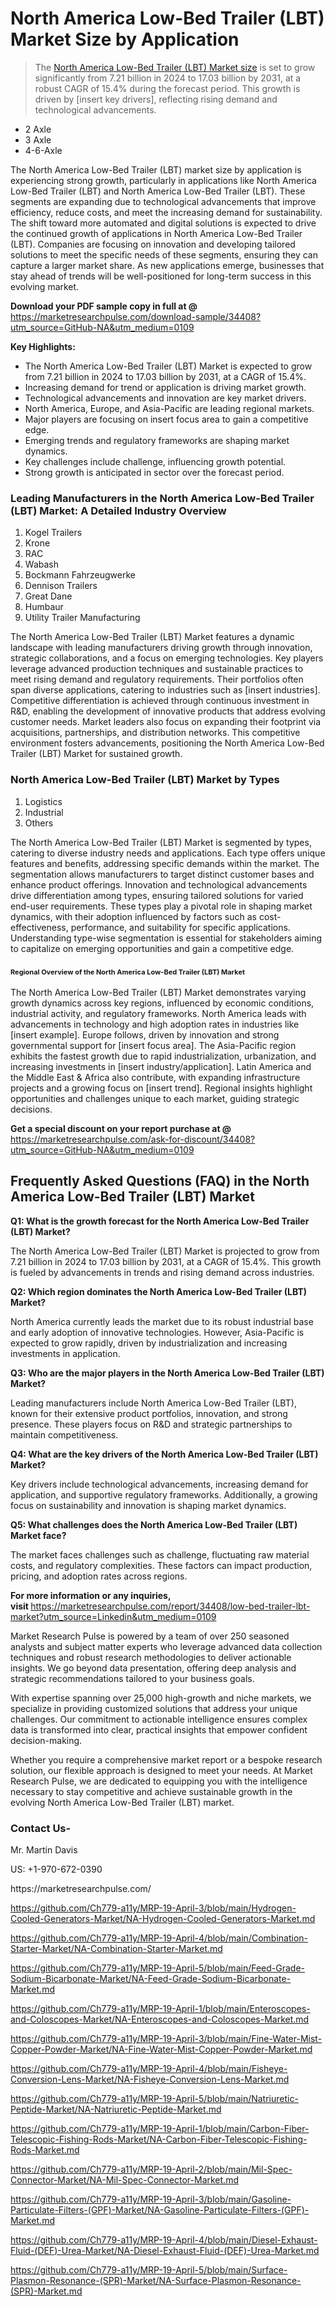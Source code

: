 <h1>North America Low-Bed Trailer (LBT) Market&nbsp;Size by Application</h1><blockquote><p>The <a href="https://marketresearchpulse.com/download-sample/34408?utm_source=GitHub-NA&amp;utm_medium=0109">North America Low-Bed Trailer (LBT) Market size</a> is set to grow significantly from 7.21 billion in 2024 to 17.03 billion by 2031, at a robust CAGR of 15.4% during the forecast period. This growth is driven by [insert key drivers], reflecting rising demand and technological advancements.</p></blockquote><ul><li>2 Axle<li> 3 Axle<li> 4-6-Axle</li></ul><p>The North America Low-Bed Trailer (LBT) market size by application is experiencing strong growth, particularly in applications like North America Low-Bed Trailer (LBT) and North America Low-Bed Trailer (LBT). These segments are expanding due to technological advancements that improve efficiency, reduce costs, and meet the increasing demand for sustainability. The shift toward more automated and digital solutions is expected to drive the continued growth of applications in North America Low-Bed Trailer (LBT). Companies are focusing on innovation and developing tailored solutions to meet the specific needs of these segments, ensuring they can capture a larger market share. As new applications emerge, businesses that stay ahead of trends will be well-positioned for long-term success in this evolving market.</p><p><strong>Download your PDF sample copy in full at @ </strong><a href="https://marketresearchpulse.com/download-sample/34408?utm_source=GitHub-NA&amp;utm_medium=0109">https://marketresearchpulse.com/download-sample/34408?utm_source=GitHub-NA&amp;utm_medium=0109</a></p><p><strong>Key Highlights: </strong></p><ul><li>The North America Low-Bed Trailer (LBT) Market is expected to grow from 7.21 billion in 2024 to 17.03 billion by 2031, at a CAGR of 15.4%.</li><li>Increasing demand for trend or application is driving market growth.</li><li>Technological advancements and innovation are key market drivers.</li><li>North America, Europe, and Asia-Pacific are leading regional markets.</li><li>Major players are focusing on insert focus area to gain a competitive edge.</li><li>Emerging trends and regulatory frameworks are shaping market dynamics.</li><li>Key challenges include challenge, influencing growth potential.</li><li>Strong growth is anticipated in sector over the forecast period.</li></ul><h3>Leading Manufacturers in the North America Low-Bed Trailer (LBT) Market: A Detailed Industry Overview</h3><ol><li>Kogel Trailers</li><li>Krone</li><li>RAC</li><li>Wabash</li><li>Bockmann Fahrzeugwerke</li><li>Dennison Trailers</li><li>Great Dane</li><li>Humbaur</li><li>Utility Trailer Manufacturing</li></ol><div class="flex max-w-full flex-col flex-grow"><div class="min-h-8 text-message flex w-full flex-col items-end gap-2 whitespace-normal break-words [.text-message+&amp;]:mt-5" dir="auto" data-message-author-role="assistant" data-message-id="fd8432e4-4910-450d-b182-61b7bfb0a01f" data-message-model-slug="gpt-4o"><div class="flex w-full flex-col gap-1 empty:hidden first:pt-[3px]"><div class="markdown prose w-full break-words dark:prose-invert light"><p>The North America Low-Bed Trailer (LBT) Market features a dynamic landscape with leading manufacturers driving growth through innovation, strategic collaborations, and a focus on emerging technologies. Key players leverage advanced production techniques and sustainable practices to meet rising demand and regulatory requirements. Their portfolios often span diverse applications, catering to industries such as [insert industries]. Competitive differentiation is achieved through continuous investment in R&amp;D, enabling the development of innovative products that address evolving customer needs. Market leaders also focus on expanding their footprint via acquisitions, partnerships, and distribution networks. This competitive environment fosters advancements, positioning the North America Low-Bed Trailer (LBT) Market for sustained growth.</p></div></div></div></div><h3>North America Low-Bed Trailer (LBT) Market by Types</h3><ol><li>Logistics<li> Industrial<li> Others</li></ol><div class="flex max-w-full flex-col flex-grow"><div class="min-h-8 text-message flex w-full flex-col items-end gap-2 whitespace-normal break-words [.text-message+&amp;]:mt-5" dir="auto" data-message-author-role="assistant" data-message-id="084470be-0bb7-4664-bddf-5156b4f41249" data-message-model-slug="gpt-4o-mini"><div class="flex w-full flex-col gap-1 empty:hidden first:pt-[3px]"><div class="markdown prose w-full break-words dark:prose-invert light"><p>The North America Low-Bed Trailer (LBT) Market is segmented by types, catering to diverse industry needs and applications. Each type offers unique features and benefits, addressing specific demands within the market. The segmentation allows manufacturers to target distinct customer bases and enhance product offerings. Innovation and technological advancements drive differentiation among types, ensuring tailored solutions for varied end-user requirements. These types play a pivotal role in shaping market dynamics, with their adoption influenced by factors such as cost-effectiveness, performance, and suitability for specific applications. Understanding type-wise segmentation is essential for stakeholders aiming to capitalize on emerging opportunities and gain a competitive edge.</p></div></div></div></div><h3><span style="font-size: 11px;">Regional Overview of the North America Low-Bed Trailer (LBT) Market</span></h3><div class="flex max-w-full flex-col flex-grow"><div class="min-h-8 text-message flex w-full flex-col items-end gap-2 whitespace-normal break-words [.text-message+&amp;]:mt-5" dir="auto" data-message-author-role="assistant" data-message-id="e9038762-ce64-4e30-91c9-9bd413514231" data-message-model-slug="gpt-4o-mini"><div class="flex w-full flex-col gap-1 empty:hidden first:pt-[3px]"><div class="markdown prose w-full break-words dark:prose-invert light"><p>The North America Low-Bed Trailer (LBT) Market demonstrates varying growth dynamics across key regions, influenced by economic conditions, industrial activity, and regulatory frameworks. North America leads with advancements in technology and high adoption rates in industries like [insert example]. Europe follows, driven by innovation and strong governmental support for [insert focus area]. The Asia-Pacific region exhibits the fastest growth due to rapid industrialization, urbanization, and increasing investments in [insert industry/application]. Latin America and the Middle East &amp; Africa also contribute, with expanding infrastructure projects and a growing focus on [insert trend]. Regional insights highlight opportunities and challenges unique to each market, guiding strategic decisions.</p></div></div></div></div><p><strong>Get a special discount on your report purchase at @ </strong><a href="https://marketresearchpulse.com/ask-for-discount/34408?utm_source=GitHub-NA&amp;utm_medium=0109">https://marketresearchpulse.com/ask-for-discount/34408?utm_source=GitHub-NA&amp;utm_medium=0109</a></p><h2>Frequently Asked Questions (FAQ) in the North America Low-Bed Trailer (LBT) Market</h2><p><strong>Q1: What is the growth forecast for the North America Low-Bed Trailer (LBT) Market?</strong></p><p>The North America Low-Bed Trailer (LBT) Market is projected to grow from 7.21 billion in 2024 to 17.03 billion by 2031, at a CAGR of 15.4%. This growth is fueled by advancements in trends and rising demand across industries.</p><p><strong>Q2: Which region dominates the North America Low-Bed Trailer (LBT) Market?</strong></p><p>North America currently leads the market due to its robust industrial base and early adoption of innovative technologies. However, Asia-Pacific is expected to grow rapidly, driven by industrialization and increasing investments in application.</p><p><strong>Q3: Who are the major players in the North America Low-Bed Trailer (LBT) Market?</strong></p><p>Leading manufacturers include North America Low-Bed Trailer (LBT), known for their extensive product portfolios, innovation, and strong presence. These players focus on R&amp;D and strategic partnerships to maintain competitiveness.</p><p><strong>Q4: What are the key drivers of the North America Low-Bed Trailer (LBT) Market?</strong></p><p>Key drivers include technological advancements, increasing demand for application, and supportive regulatory frameworks. Additionally, a growing focus on sustainability and innovation is shaping market dynamics.</p><p><strong>Q5: What challenges does the North America Low-Bed Trailer (LBT) Market face?</strong></p><p>The market faces challenges such as challenge, fluctuating raw material costs, and regulatory complexities. These factors can impact production, pricing, and adoption rates across regions.</p><p><strong>For more information or any inquiries, visit&nbsp;</strong><a href="https://marketresearchpulse.com/report/34408/low-bed-trailer-lbt-market?utm_source=Linkedin&utm_medium=0109">https://marketresearchpulse.com/report/34408/low-bed-trailer-lbt-market?utm_source=Linkedin&utm_medium=0109</a></p><p>Market Research Pulse is powered by a team of over 250 seasoned analysts and subject matter experts who leverage advanced data collection techniques and robust research methodologies to deliver actionable insights. We go beyond data presentation, offering deep analysis and strategic recommendations tailored to your business goals.</p><p>With expertise spanning over 25,000 high-growth and niche markets, we specialize in providing customized solutions that address your unique challenges. Our commitment to actionable intelligence ensures complex data is transformed into clear, practical insights that empower confident decision-making.</p><p>Whether you require a comprehensive market report or a bespoke research solution, our flexible approach is designed to meet your needs. At Market Research Pulse, we are dedicated to equipping you with the intelligence necessary to stay competitive and achieve sustainable growth in the evolving North America Low-Bed Trailer (LBT) market.</p><h3><strong>Contact Us-</strong></h3><p>Mr. Martin Davis</p><p>US: +1-970-672-0390</p><p>https://marketresearchpulse.com/</p><p><a href="https://github.com/Ch779-a11y/MRP-19-April-3/blob/main/Hydrogen-Cooled-Generators-Market/NA-Hydrogen-Cooled-Generators-Market.md">https://github.com/Ch779-a11y/MRP-19-April-3/blob/main/Hydrogen-Cooled-Generators-Market/NA-Hydrogen-Cooled-Generators-Market.md</a></p><p><a href="https://github.com/Ch779-a11y/MRP-19-April-4/blob/main/Combination-Starter-Market/NA-Combination-Starter-Market.md">https://github.com/Ch779-a11y/MRP-19-April-4/blob/main/Combination-Starter-Market/NA-Combination-Starter-Market.md</a></p><p><a href="https://github.com/Ch779-a11y/MRP-19-April-5/blob/main/Feed-Grade-Sodium-Bicarbonate-Market/NA-Feed-Grade-Sodium-Bicarbonate-Market.md">https://github.com/Ch779-a11y/MRP-19-April-5/blob/main/Feed-Grade-Sodium-Bicarbonate-Market/NA-Feed-Grade-Sodium-Bicarbonate-Market.md</a></p><p><a href="https://github.com/Ch779-a11y/MRP-19-April-1/blob/main/Enteroscopes-and-Coloscopes-Market/NA-Enteroscopes-and-Coloscopes-Market.md">https://github.com/Ch779-a11y/MRP-19-April-1/blob/main/Enteroscopes-and-Coloscopes-Market/NA-Enteroscopes-and-Coloscopes-Market.md</a></p><p><a href="https://github.com/Ch779-a11y/MRP-19-April-3/blob/main/Fine-Water-Mist-Copper-Powder-Market/NA-Fine-Water-Mist-Copper-Powder-Market.md">https://github.com/Ch779-a11y/MRP-19-April-3/blob/main/Fine-Water-Mist-Copper-Powder-Market/NA-Fine-Water-Mist-Copper-Powder-Market.md</a></p><p><a href="https://github.com/Ch779-a11y/MRP-19-April-4/blob/main/Fisheye-Conversion-Lens-Market/NA-Fisheye-Conversion-Lens-Market.md">https://github.com/Ch779-a11y/MRP-19-April-4/blob/main/Fisheye-Conversion-Lens-Market/NA-Fisheye-Conversion-Lens-Market.md</a></p><p><a href="https://github.com/Ch779-a11y/MRP-19-April-5/blob/main/Natriuretic-Peptide-Market/NA-Natriuretic-Peptide-Market.md">https://github.com/Ch779-a11y/MRP-19-April-5/blob/main/Natriuretic-Peptide-Market/NA-Natriuretic-Peptide-Market.md</a></p><p><a href="https://github.com/Ch779-a11y/MRP-19-April-1/blob/main/Carbon-Fiber-Telescopic-Fishing-Rods-Market/NA-Carbon-Fiber-Telescopic-Fishing-Rods-Market.md">https://github.com/Ch779-a11y/MRP-19-April-1/blob/main/Carbon-Fiber-Telescopic-Fishing-Rods-Market/NA-Carbon-Fiber-Telescopic-Fishing-Rods-Market.md</a></p><p><a href="https://github.com/Ch779-a11y/MRP-19-April-2/blob/main/Mil-Spec-Connector-Market/NA-Mil-Spec-Connector-Market.md">https://github.com/Ch779-a11y/MRP-19-April-2/blob/main/Mil-Spec-Connector-Market/NA-Mil-Spec-Connector-Market.md</a></p><p><a href="https://github.com/Ch779-a11y/MRP-19-April-3/blob/main/Gasoline-Particulate-Filters-(GPF)-Market/NA-Gasoline-Particulate-Filters-(GPF)-Market.md">https://github.com/Ch779-a11y/MRP-19-April-3/blob/main/Gasoline-Particulate-Filters-(GPF)-Market/NA-Gasoline-Particulate-Filters-(GPF)-Market.md</a></p><p><a href="https://github.com/Ch779-a11y/MRP-19-April-4/blob/main/Diesel-Exhaust-Fluid-(DEF)-Urea-Market/NA-Diesel-Exhaust-Fluid-(DEF)-Urea-Market.md">https://github.com/Ch779-a11y/MRP-19-April-4/blob/main/Diesel-Exhaust-Fluid-(DEF)-Urea-Market/NA-Diesel-Exhaust-Fluid-(DEF)-Urea-Market.md</a></p><p><a href="https://github.com/Ch779-a11y/MRP-19-April-5/blob/main/Surface-Plasmon-Resonance-(SPR)-Market/NA-Surface-Plasmon-Resonance-(SPR)-Market.md">https://github.com/Ch779-a11y/MRP-19-April-5/blob/main/Surface-Plasmon-Resonance-(SPR)-Market/NA-Surface-Plasmon-Resonance-(SPR)-Market.md</a></p>
